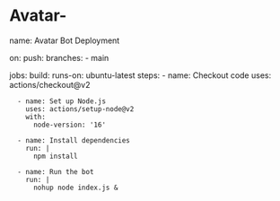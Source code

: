 # Avatar-

name: Avatar Bot Deployment

on:
  push:
    branches:
      - main

jobs:
  build:
    runs-on: ubuntu-latest
    steps:
      - name: Checkout code
        uses: actions/checkout@v2

      - name: Set up Node.js
        uses: actions/setup-node@v2
        with:
          node-version: '16'

      - name: Install dependencies
        run: |
          npm install

      - name: Run the bot
        run: |
          nohup node index.js &
